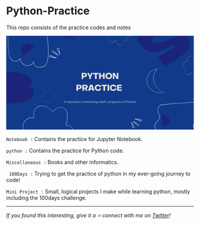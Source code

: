 # Python-Practice
This repo consists of the practice codes and notes

![Python Practice](./src/Tressande.png)

` Notebook : `
Contains the practice for Jupyter Notebook.

` python : `
Contains the practice for Python code.

` Miscellaneous : ` 
Books and other informatics.

` 100Days :`
Trying to get the practice of python in my ever-going journey to code!

` Mini Project : `
Small, logical projects I make while learning python, mostly including the 100days challenge.

<hr>

_If you found this interesting, give it a ⭐
connect with me on [Twitter](https://twitter.com/whatshivanshi)!_